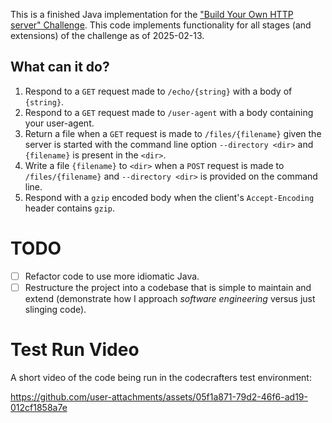 This is a finished Java implementation for the
["Build Your Own HTTP server" Challenge](https://app.codecrafters.io/courses/http-server/overview).
This code implements functionality for all stages (and extensions) of the
challenge as of 2025-02-13.

## What can it do?

1. Respond to a `GET` request made to `/echo/{string}` with a body of
   `{string}`.
2. Respond to a `GET` request made to `/user-agent` with a body containing your
   user-agent.
3. Return a file when a `GET` request is made to `/files/{filename}` given the
   server is started with the command line option `--directory <dir>` and
   `{filename}` is present in the `<dir>`.
4. Write a file `{filename}` to `<dir>` when a `POST` request is made to
   `/files/{filename}` and `--directory <dir>` is provided on the command line.
5. Respond with a `gzip` encoded body when the client's `Accept-Encoding` header
   contains `gzip`.

# TODO

- [ ] Refactor code to use more idiomatic Java.
- [ ] Restructure the project into a codebase that is simple to maintain and
  extend (demonstrate how I approach _software engineering_ versus just slinging
  code).

# Test Run Video

A short video of the code being run in the codecrafters test environment:

https://github.com/user-attachments/assets/05f1a871-79d2-46f6-ad19-012cf1858a7e